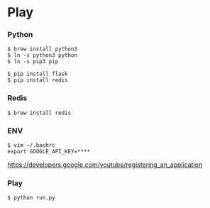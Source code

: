 # Play

### Python
```
$ brew install python3
$ ln -s python3 python
$ ln -s pip3 pip

$ pip install flask
$ pip install redis
```

### Redis
```
$ brew install redis
```

### ENV
```
$ vim ~/.bashrc
export GOOGLE_API_KEY=****
```
https://developers.google.com/youtube/registering_an_application

### Play
```
$ python run.py
```
